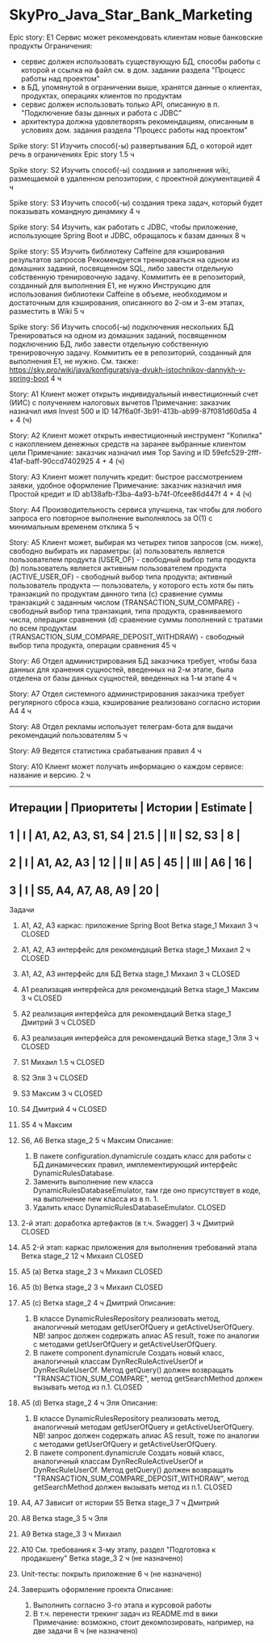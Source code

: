 # SkyPro_Java_Star_Bank_Marketing

Epic story: E1
Сервис может рекомендовать клиентам новые банковские продукты
Ограничения:
- сервис должен использовать существующую БД, способы работы с которой и ссылка на файл см. в дом. задании раздела "Процесс работы над проектом"
- в БД, упомянутой в ограничении выше, хранятся данные о клиентах, продуктах, операциях клиентов по продуктам
- сервис должен использовать только API, описанную в п. "Подключение базы данных и работа с JDBC"
- архитектура должна удовлетворять рекомендациям, описанным в условиях дом. задания раздела "Процесс работы над проектом"

Spike story: S1
Изучить способ(-ы) развертывания БД, о которой идет речь в ограничениях Epic story
1.5 ч

Spike story: S2
Изучить способ(-ы) создания и заполнения wiki, размещаемой в удаленном репозитории, с проектной документацией
4 ч

Spike story: S3
Изучить способ(-ы) создания трека задач, который будет показывать командную динамику
4 ч

Spike story: S4
Изучить, как работать с JDBC, чтобы приложение, использующее Spring Boot и JDBC, обращалось к базам данных
8 ч

Spike story: S5
Изучить библиотеку Caffeine для кэширования результатов запросов
Рекомендуется тренироваться на одном из домашних заданий, посвященном SQL, либо завести отдельную собственную тренировочную задачу. Коммитить ее в репозиторий, созданный для выполнения E1, не нужно
Инструкцию для использования библиотеки Caffeine в объеме, необходимом и достаточным для кэширования, описанного во 2-ом и 3-ем этапах, разместить в Wiki
5 ч

Spike story: S6
Изучить способ(-ы) подключения нескольких БД
Тренироваться на одном из домашних заданий, посвященном подключению БД, либо завести отдельную собственную тренировочную задачу. Коммитить ее в репозиторий, созданный для выполнения E1, не нужно.
См. также: https://sky.pro/wiki/java/konfiguratsiya-dvukh-istochnikov-dannykh-v-spring-boot
4 ч

Story: A1
Клиент может открыть индивидуальный инвестиционный счет (ИИС) с получением налоговых вычетов
Примечание: заказчик назначил имя Invest 500 и ID 147f6a0f-3b91-413b-ab99-87f081d60d5a
4 + 4 (ч)

Story: A2
Клиент может открыть инвестиционный инструмент "Копилка" с накоплением денежных средств на заранее выбранные клиентом цели
Примечание: заказчик назначил имя Top Saving и ID 59efc529-2fff-41af-baff-90ccd7402925
4 + 4 (ч)

Story: A3
Клиент может получить кредит: быстрое рассмотрением заявки, удобное оформление
Примечание: заказчик назначил имя Простой кредит и ID ab138afb-f3ba-4a93-b74f-0fcee86d447f
4 + 4 (ч)

Story: A4
Производительность сервиса улучшена, так чтобы для любого запроса его повторное выполнение выполнялось за O(1) с минимальным временем отклика
5 ч

Story: A5
Клиент может, выбирая мз четырех типов запросов (см. ниже), свободно выбирать их параметры:
(a) пользователь является пользователем продукта (USER_OF) - свободный выбор типа продукта
(b) пользователь является активным пользователем продукта (ACTIVE_USER_OF) - свободный выбор типа продукта; активный пользователь продукта — пользователь, у которого есть хотя бы пять транзакций по продуктам данного типа
(c) сравнение суммы транзакций с заданным числом (TRANSACTION_SUM_COMPARE) - свободный выбор типа транзакция, типа продукта, сравниваемого числа, операции сравнения
(d) сравнение суммы пополнений с тратами по всем продуктам (TRANSACTION_SUM_COMPARE_DEPOSIT_WITHDRAW) - свободный выбор типа продукта, операции сравнения
45 ч

Story: A6
Отдел администрирования БД заказчика требует, чтобы база данных для хранения сущностей, введенных на 2-м этапе, была отделена от базы данных сущностей, введенных на 1-м этапе
4 ч

Story: A7
Отдел системного администрирования заказчика требует регулярного сброса кэша, кэширование реализовано согласно истории A4
4 ч

Story: A8
Отдел рекламы использует телеграм-бота для выдачи рекомендаций пользователям
5 ч

Story: A9
Ведется статистика срабатывания правил
4 ч

Story: A10
Клиент может получать информацию о каждом сервисе: название и версию.
2 ч

-------------------------------------------------------------
 Итерации   | Приоритеты  | Истории             | Estimate  |
-------------------------------------------------------------
 1          | I           | A1, A2, A3, S1, S4  | 21.5      |
            | II          | S2, S3              | 8         |
-------------------------------------------------------------
 2          | I           | A1, A2, A3          | 12        |
            | II          | A5                  | 45        |
            | III         | A6                  | 16        |
-------------------------------------------------------------
 3          | I           | S5, A4, A7, A8, A9  | 20        |
-------------------------------------------------------------

Задачи

1. A1, A2, A3
каркас: приложение Spring Boot
Ветка stage_1
Михаил
3 ч
CLOSED

2. A1, A2, A3
интерфейс для рекомендаций
Ветка stage_1
Михаил
2 ч
CLOSED

3. A1, A2, A3
интерфейс для БД
Ветка stage_1
Михаил
3 ч
CLOSED

4. A1
реализация интерфейса для рекомендаций
Ветка stage_1
Максим
3 ч
CLOSED

5. A2
реализация интерфейса для рекомендаций
Ветка stage_1
Дмитрий
3 ч
CLOSED

6. A3
реализация интерфейса для рекомендаций
Ветка stage_1
Эля
3 ч
CLOSED

7. S1
Михаил
1.5 ч
CLOSED

8. S2
Эля
3 ч
CLOSED

9. S3
Максим
3 ч
CLOSED

10. S4
Дмитрий
4 ч
CLOSED

11. S5
4 ч
Максим

12. S6, A6
Ветка stage_2
5 ч
Максим
Описание:
    1. В пакете configuration.dynamicrule создать класс для работы с БД динамических правил, имплементирующий интерфейс DynamicRulesDatabase.
    2. Заменить выполнение new класса DynamicRulesDatabaseEmulator, там где оно присутствует в коде, на выполнение new класса из в п. 1.
    3. Удалить класс DynamicRulesDatabaseEmulator.
CLOSED

13. 2-й этап: доработка артефактов (в т.ч. Swagger)
3 ч
Дмитрий
CLOSED

14. A5
2-й этап: каркас приложения для выполнения требований этапа
Ветка stage_2
12 ч
Михаил
CLOSED

15. A5 (a)
Ветка stage_2
3 ч
Михаил
CLOSED

16. A5 (b)
Ветка stage_2
3 ч
Михаил
CLOSED

17. A5 (c)
Ветка stage_2
4 ч
Дмитрий
Описание:
    1. В классе DynamicRulesRepository реализовать метод, аналогичный методам getUserOfQuery и getActiveUserOfQuery. NB! запрос должен содержать алиас AS result, тоже по аналогии с методами getUserOfQuery и getActiveUserOfQuery.
    2. В пакете component.dynamicrule Создать новый класс, аналогичный классам DynRecRuleActiveUserOf и DynRecRuleUserOf. Метод getQuery() должен возвращать "TRANSACTION_SUM_COMPARE", метод getSearchMethod должен вызывать метод из п.1.
CLOSED

18. A5 (d)
Ветка stage_2
4 ч
Эля
Описание:
    1. В классе DynamicRulesRepository реализовать метод, аналогичный методам getUserOfQuery и getActiveUserOfQuery. NB! запрос должен содержать алиас AS result, тоже по аналогии с методами getUserOfQuery и getActiveUserOfQuery.
    2. В пакете component.dynamicrule Создать новый класс, аналогичный классам DynRecRuleActiveUserOf и DynRecRuleUserOf. Метод getQuery() должен возвращать "TRANSACTION_SUM_COMPARE_DEPOSIT_WITHDRAW", метод getSearchMethod должен вызывать метод из п.1.
CLOSED

19. A4, A7
Зависит от истории S5
Ветка stage_3
7 ч
Дмитрий

20. A8
Ветка stage_3
5 ч
Эля

21. A9
Ветка stage_3
3 ч
Михаил

22. A10
См. требования к 3-му этапу, раздел "Подготовка к продакшену"
Ветка stage_3
2 ч
(не назначено)

23. Unit-тесты: покрыть приложение
6 ч
(не назначено)

24. Завершить оформление проекта
Описание:
    1. Выполнить согласно 3-го этапа и курсовой работы
    2. В т.ч. перенести трекинг задач из README.md в вики
Примечание: возможно, стоит декомпозировать, например, на две задачи
8 ч
(не назначено)
